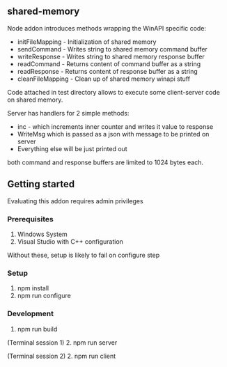 ## shared-memory

Node addon introduces methods wrapping the WinAPI specific code:

- initFileMapping - Initialization of shared memory
- sendCommand - Writes string to shared memory command buffer
- writeResponse - Writes string to shared memory response buffer
- readCommand - Returns content of command buffer as a string
- readResponse - Returns content of response buffer as a string
- cleanFileMapping - Clean up of shared memory winapi stuff

Code attached in test directory allows to execute some client-server code on shared memory.

Server has handlers for 2 simple methods:
- inc - which increments inner counter and writes it value to response
- WriteMsg which is passed as a json with message to be printed on server
- Everything else will be just printed out

both command and response buffers are limited to 1024 bytes each.

## Getting started

Evaluating this addon requires admin privileges

### Prerequisites

1. Windows System
2. Visual Studio with C++ configuration

Without these, setup is likely to fail on configure step 

### Setup
1. npm install
2. npm run configure

### Development
1. npm run build

(Terminal session 1)
2. npm run server

(Terminal session 2)
2. npm run client